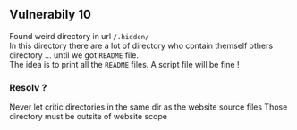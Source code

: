 Vulnerabily 10
------

Found weird directory in url `/.hidden/`   
In this directory there are a lot of directory who contain themself others directory ... until we got `README` file.    
The idea is to print all the `README` files. A script file will be fine !

### Resolv ?
Never let critic directories in the same dir as the website source files
Those directory must be outsite of website scope
